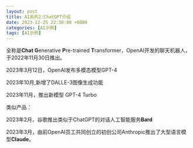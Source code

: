 ```yaml
---
layout: post
title: AI系列2:ChatGPT介绍
date: 2023-12-25 22:30:00 +0800
categories: [AI示例]
tags: [AI示例]
---
```

全称是**Chat G**enerative **P**re-trained **T**ransformer，OpenAI开发的聊天机器人，于2022年11月30日推出。

2023年3月12日，OpenAI发布多模态模型GPT-4

2023年10月,新增了DALLE-3图像生成功能

2023年11月，推出新模型 GPT-4 Turbo

类似产品：

2023年2月，谷歌推出类似于ChatGPT的对话人工智能服务**Bard**

2023年3月，由前OpenAI员工共同创立的初创公司Anthropic推出了大型语言模型**Claude**。